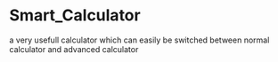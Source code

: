 # Smart_Calculator
a very usefull calculator which can easily be switched between normal calculator and advanced calculator
